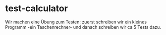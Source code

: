 # test-calculator
Wir machen eine Übung zum Testen: zuerst schreiben wir ein kleines Programm -ein Taschenrechner- und danach schreiben wir ca 5 Tests dazu.
